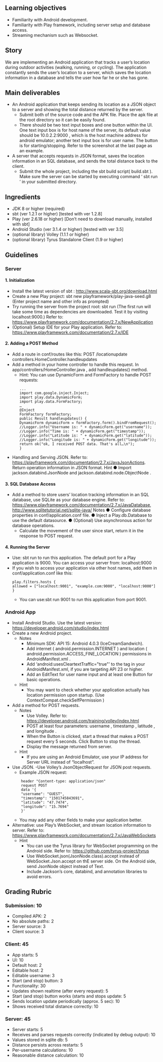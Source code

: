 ## Learning objectives
- Familiarity with Android development.
- Familiarity with Play framework, including server setup and database access.
- Streaming mechanism such as Websocket.

## Story

We are implementing an Android application that tracks a user’s location during outdoor
activities (walking, running, or cycling). The application constantly sends the user’s location to a
server, which saves the location information in a database and tells the user how far he or she
has gone.

## Main deliverables
- An Android application that keeps sending its location as a JSON object to a server and
showing the total distance returned by the server.
  - Submit both of the source code and the APK file. Place the apk file at the root
directory so it can be easily found.
  - There should be two text input boxes and one button within the UI. One text input box is for host name of the server, its default value should be
10.0.2.2:9000 , which is the host machine address for android emulator; another text input box is for user name. The button is for starting/stopping. Refer to the screenshot at the last page as an example.
- A server that accepts requests in JSON format, saves the location information in an SQL
database, and sends the total distance back to the client.
  - Submit the whole project, including the sbt build script( build.sbt ). Make sure the
server can be started by executing command ‘ sbt run ’ in your submitted directory.

## Ingredients
- JDK 8 or higher (required)
- sbt (ver 1.2.1 or higher) [tested with ver 1.2.8]
- Play (ver 2.6.18 or higher) [Don’t need to download manually, installed with sbt]
- Android Studio (ver 3.1.4 or higher) [tested with ver 3.5]
- (optional library) Volley (1.1.1 or higher)
- (optional library) Tyrus Standalone Client (1.9 or higher)

## Guidelines
### Server
#### 1. Initialization
  - Install the latest version of sbt : http://www.scala-sbt.org/download.html
  - Create a new Play project: sbt new playframework/play-java-seed.g8 (Enter project name and other info as prompted)
  - Try running the server from the project root: sbt run (The first run will take some time as dependencies are downloaded. Test it by visiting localhost:9000.) Refer to: https://www.playframework.com/documentation/2.7.x/NewApplication
  - (Optional) Setup IDE for your Play application. Refer to: https://www.playframework.com/documentation/2.7.x/IDE
#### 2. Adding a POST Method
  - Add a route in conf/routes like this: POST /locationupdate controllers.HomeController.handleupdates
  - Add a method in your home controller to handle this request. In app/controllers/HomeController.java , add handleupdates() method.
    - Hint: You can use DynamicForm and FormFactory to handle POST requests:
      ```
      ...
      import com.google.inject.Inject;
      import play.data.DynamicForm;
      import play.data.FormFactory;
      …
      @Inject
      FormFactory formFactory;
      public Result handleupdates() {
      DynamicForm dynamicForm = formFactory.form().bindFromRequest();
      //Logger.info("Username is: " + dynamicForm.get("username"));
      //Logger.info("Time is: " + dynamicForm.get("timestamp"));
      //Logger.info("Latitude is: " + dynamicForm.get("latitude"));
      //Logger.info("Longitude is: " + dynamicForm.get("longitude"));
      return ok("ok, I received POST data. That's all…\n");
      }
      ```
  - Handling and Serving JSON. Refer to: https://playframework.com/documentation/2.7.x/JavaJsonActions. Return operation information in JSON format.
    Hint
    ● Import jackson.databind.JsonNode and jackson.databind.node.ObjectNode .
#### 3. SQL Database Access
- Add a method to store users’ location tracking information in an SQL database, use SQLite as your database engine. Refer to: https://www.playframework.com/documentation/2.7.x/JavaDatabase, http://www.sqlitetutorial.net/sqlite-java/
    Notes
    ● Configure database properties in conf/application.conf file.
    ● Inject a Play.db.Database to use the default datasource.
    ● (Optional) Use asynchronous action for database operations.
  - Calculate the movement of the user since start, return it in the response to POST request.
#### 4. Running the Server
- Use: sbt run to run this application. The default port for a Play application is 9000. You can access your server from: localhost:9000
- If you wish to access your application via other host names, add them in conf/application.conf like this:
    ````
    play.filters.hosts {
    allowed = ["localhost:9001", "example.com:9000", "localhost:9000"]
    }
    ````
    - You can use:sbt run 9001 to run this application from port 9001.

### Android App
- Install Android Studio. Use the latest version: https://developer.android.com/studio/index.html
- Create a new Android project.
    - Notes
      - Minimum SDK: API 15: Android 4.0.3 (IceCreamSandwich).
      - Add internet ( android.permission.INTERNET ) and location ( android.permission.ACCESS_FINE_LOCATION ) permissions in AndroidManifest.xml .
      - Add ‘android:usesCleartextTraffic="true"’ to the <application/> tag in your AndroidManifest.xml, if you are targeting API 23 or higher.
      - Add an EditText for user name input and at least one Button for basic operations.
    - Hint
      - You may want to check whether your application actually has location permission upon startup. (Use ContextCompat.checkSelfPermission )
- Add a method for POST requests.
    - Notes
      - Use Volley. Refer to: https://developer.android.com/training/volley/index.html
      - POST at least four parameters: username , timestamp , latitude , and longitude .
      - When the Button is clicked, start a thread that makes a POST request every 5 seconds. Click Button to stop the thread.
      - Display the message returned from server.
    - Hint
      - If you are using an Android Emulator, use your IP address for Server URL instead of “localhost”.
- Use JSON.
    -Use Volley’s JsonObjectRequest for JSON post requests.
    - Example JSON request:
    ```
        header "Content-type: application/json"
        request POST
        data '{
        "username": "GUEST",
        "timestamp": "1501745843691",
        "latitude": "47.7474",
        "longitude": "15.7694"
        }'
     ```
    - You may add any other fields to make your application better.
- Alternative: use Play’s WebSocket, and stream location information to server. Refer to: https://www.playframework.com/documentation/2.7.x/JavaWebSockets
  - Hint
    - You can use the Tyrus library for WebSocket programming on the Android side. Refer to: https://github.com/tyrus-project/tyrus
    - Use WebSocket.json(JsonNode.class).accept instead of WebSocket.Json.accept on thE server side. On the Android side, send JsonNode object instead of Text.
    - Include Jackson’s core, databind, and annotation libraries to avoid errors.

## Grading Rubric

### Submission: 10
- Compiled APK: 2
- No absolute paths: 2
- Server source: 3
- Client source: 3


### Client: 45
- App starts: 5
- UI: 10
- Default host: 2
- Editable host: 2
- Editable username: 3
- Start (and stop) button: 3
- Functionality: 30
- Updates shown realtime (after every request): 5
- Start (and stop) button works (starts and stops update: 5
- Sends location update periodically (approx. 5 sec): 10
- Shows received total distance correctly: 10

### Server: 45
- Server starts: 5
- Receives and parses requests correctly (indicated by debug output): 10
- Values stored in sqlite db: 5
- Distance persists across restarts: 5
- Per-username calculations: 10
- Reasonable distance calculation: 10
